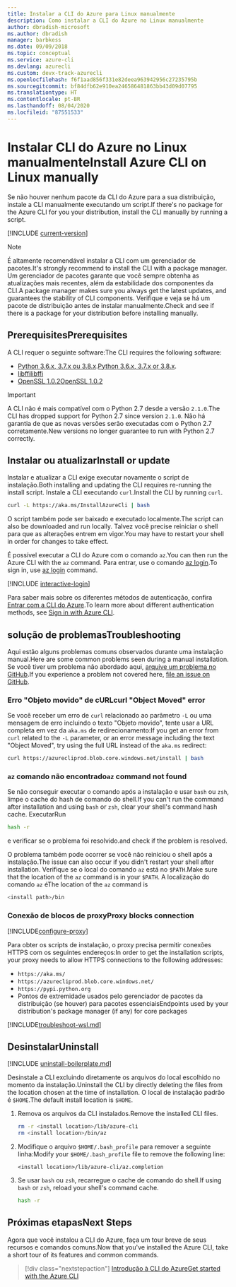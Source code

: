 ```yaml
---
title: Instalar a CLI do Azure para Linux manualmente
description: Como instalar a CLI do Azure no Linux manualmente
author: dbradish-microsoft
ms.author: dbradish
manager: barbkess
ms.date: 09/09/2018
ms.topic: conceptual
ms.service: azure-cli
ms.devlang: azurecli
ms.custom: devx-track-azurecli
ms.openlocfilehash: f6f1aad856f331e82deea963942956c27235795b
ms.sourcegitcommit: bf84dfb62e910ea246586481863bb43d09d07795
ms.translationtype: HT
ms.contentlocale: pt-BR
ms.lasthandoff: 08/04/2020
ms.locfileid: "87551533"
---
```

# <a name="install-azure-cli-on-linux-manually"></a><span data-ttu-id="9360f-103">Instalar CLI do Azure no Linux manualmente</span><span class="sxs-lookup"><span data-stu-id="9360f-103">Install Azure CLI on Linux manually</span></span>

<span data-ttu-id="9360f-104">Se não houver nenhum pacote da CLI do Azure para a sua distribuição, instale a CLI manualmente executando um script.</span><span class="sxs-lookup"><span data-stu-id="9360f-104">If there's no package for the Azure CLI for you your distribution, install the CLI manually by running a script.</span></span>

[!INCLUDE [current-version](includes/current-version.md)]

> [!NOTE]
> <span data-ttu-id="9360f-105">É altamente recomendável instalar a CLI com um gerenciador de pacotes.</span><span class="sxs-lookup"><span data-stu-id="9360f-105">It's strongly recommend to install the CLI with a package manager.</span></span> <span data-ttu-id="9360f-106">Um gerenciador de pacotes garante que você sempre obtenha as atualizações mais recentes, além da estabilidade dos componentes da CLI.</span><span class="sxs-lookup"><span data-stu-id="9360f-106">A package manager makes sure you always get the latest updates, and guarantees the stability of CLI components.</span></span> <span data-ttu-id="9360f-107">Verifique e veja se há um pacote de distribuição antes de instalar manualmente.</span><span class="sxs-lookup"><span data-stu-id="9360f-107">Check and see if there is a package for your distribution before installing manually.</span></span>

## <a name="prerequisites"></a><span data-ttu-id="9360f-108">Prerequisites</span><span class="sxs-lookup"><span data-stu-id="9360f-108">Prerequisites</span></span>

<span data-ttu-id="9360f-109">A CLI requer o seguinte software:</span><span class="sxs-lookup"><span data-stu-id="9360f-109">The CLI requires the following software:</span></span>

* <span data-ttu-id="9360f-110">[Python 3.6.x, 3.7.x ou 3.8.x](https://www.python.org/downloads/).</span><span class="sxs-lookup"><span data-stu-id="9360f-110">[Python 3.6.x, 3.7.x or 3.8.x](https://www.python.org/downloads/).</span></span> 
* [<span data-ttu-id="9360f-111">libffi</span><span class="sxs-lookup"><span data-stu-id="9360f-111">libffi</span></span>](https://sourceware.org/libffi/)
* [<span data-ttu-id="9360f-112">OpenSSL 1.0.2</span><span class="sxs-lookup"><span data-stu-id="9360f-112">OpenSSL 1.0.2</span></span>](https://www.openssl.org/source/)

> [!IMPORTANT]
>
> <span data-ttu-id="9360f-113">A CLI não é mais compatível com o Python 2.7 desde a versão `2.1.0`.</span><span class="sxs-lookup"><span data-stu-id="9360f-113">The CLI has dropped support for Python 2.7 since version `2.1.0`.</span></span> <span data-ttu-id="9360f-114">Não há garantia de que as novas versões serão executadas com o Python 2.7 corretamente.</span><span class="sxs-lookup"><span data-stu-id="9360f-114">New versions no longer guarantee to run with Python 2.7 correctly.</span></span>

## <a name="install-or-update"></a><span data-ttu-id="9360f-115">Instalar ou atualizar</span><span class="sxs-lookup"><span data-stu-id="9360f-115">Install or update</span></span>

<span data-ttu-id="9360f-116">Instalar e atualizar a CLI exige executar novamente o script de instalação.</span><span class="sxs-lookup"><span data-stu-id="9360f-116">Both installing and updating the CLI requires re-running the install script.</span></span> <span data-ttu-id="9360f-117">Instale a CLI executando `curl`.</span><span class="sxs-lookup"><span data-stu-id="9360f-117">Install the CLI by running `curl`.</span></span>

```bash
curl -L https://aka.ms/InstallAzureCli | bash
```

<span data-ttu-id="9360f-118">O script também pode ser baixado e executado localmente.</span><span class="sxs-lookup"><span data-stu-id="9360f-118">The script can also be downloaded and run locally.</span></span> <span data-ttu-id="9360f-119">Talvez você precise reiniciar o shell para que as alterações entrem em vigor.</span><span class="sxs-lookup"><span data-stu-id="9360f-119">You may have to restart your shell in order for changes to take effect.</span></span>

<span data-ttu-id="9360f-120">É possível executar a CLI do Azure com o comando `az`.</span><span class="sxs-lookup"><span data-stu-id="9360f-120">You can then run the Azure CLI with the `az` command.</span></span> <span data-ttu-id="9360f-121">Para entrar, use o comando [az login](/cli/azure/reference-index#az-login).</span><span class="sxs-lookup"><span data-stu-id="9360f-121">To sign in, use [az login](/cli/azure/reference-index#az-login) command.</span></span>

[!INCLUDE [interactive-login](includes/interactive-login.md)]

<span data-ttu-id="9360f-122">Para saber mais sobre os diferentes métodos de autenticação, confira [Entrar com a CLI do Azure](authenticate-azure-cli.md).</span><span class="sxs-lookup"><span data-stu-id="9360f-122">To learn more about different authentication methods, see [Sign in with Azure CLI](authenticate-azure-cli.md).</span></span>

## <a name="troubleshooting"></a><span data-ttu-id="9360f-123">solução de problemas</span><span class="sxs-lookup"><span data-stu-id="9360f-123">Troubleshooting</span></span>

<span data-ttu-id="9360f-124">Aqui estão alguns problemas comuns observados durante uma instalação manual.</span><span class="sxs-lookup"><span data-stu-id="9360f-124">Here are some common problems seen during a manual installation.</span></span> <span data-ttu-id="9360f-125">Se você tiver um problema não abordado aqui, [arquive um problema no GitHub](https://github.com/Azure/azure-cli/issues).</span><span class="sxs-lookup"><span data-stu-id="9360f-125">If you experience a problem not covered here, [file an issue on GitHub](https://github.com/Azure/azure-cli/issues).</span></span>

### <a name="curl-object-moved-error"></a><span data-ttu-id="9360f-126">Erro "Objeto movido" de cURL</span><span class="sxs-lookup"><span data-stu-id="9360f-126">curl "Object Moved" error</span></span>

<span data-ttu-id="9360f-127">Se você receber um erro de `curl` relacionado ao parâmetro `-L` ou uma mensagem de erro incluindo o texto "Objeto movido", tente usar a URL completa em vez da `aka.ms` de redirecionamento:</span><span class="sxs-lookup"><span data-stu-id="9360f-127">If you get an error from `curl` related to the `-L` parameter, or an error message including the text "Object Moved", try using the full URL instead of the `aka.ms` redirect:</span></span>

```bash
curl https://azurecliprod.blob.core.windows.net/install | bash
```

### <a name="az-command-not-found"></a><span data-ttu-id="9360f-128">`az` comando não encontrado</span><span class="sxs-lookup"><span data-stu-id="9360f-128">`az` command not found</span></span>

<span data-ttu-id="9360f-129">Se não conseguir executar o comando após a instalação e usar `bash` ou `zsh`, limpe o cache do hash de comando do shell.</span><span class="sxs-lookup"><span data-stu-id="9360f-129">If you can't run the command after installation and using `bash` or `zsh`, clear your shell's command hash cache.</span></span> <span data-ttu-id="9360f-130">Executar</span><span class="sxs-lookup"><span data-stu-id="9360f-130">Run</span></span>

```bash
hash -r
```

<span data-ttu-id="9360f-131">e verificar se o problema foi resolvido.</span><span class="sxs-lookup"><span data-stu-id="9360f-131">and check if the problem is resolved.</span></span>

<span data-ttu-id="9360f-132">O problema também pode ocorrer se você não reiniciou o shell após a instalação.</span><span class="sxs-lookup"><span data-stu-id="9360f-132">The issue can also occur if you didn't restart your shell after installation.</span></span> <span data-ttu-id="9360f-133">Verifique se o local do comando `az` está no `$PATH`.</span><span class="sxs-lookup"><span data-stu-id="9360f-133">Make sure that the location of the `az` command is in your `$PATH`.</span></span> <span data-ttu-id="9360f-134">A localização do comando `az` é</span><span class="sxs-lookup"><span data-stu-id="9360f-134">The location of the `az` command is</span></span>

```bash
<install path>/bin
```

### <a name="proxy-blocks-connection"></a><span data-ttu-id="9360f-135">Conexão de blocos de proxy</span><span class="sxs-lookup"><span data-stu-id="9360f-135">Proxy blocks connection</span></span>

[!INCLUDE[configure-proxy](includes/configure-proxy.md)]

<span data-ttu-id="9360f-136">Para obter os scripts de instalação, o proxy precisa permitir conexões HTTPS com os seguintes endereços:</span><span class="sxs-lookup"><span data-stu-id="9360f-136">In order to get the installation scripts, your proxy needs to allow HTTPS connections to the following addresses:</span></span>

* `https://aka.ms/`
* `https://azurecliprod.blob.core.windows.net/`
* `https://pypi.python.org`
* <span data-ttu-id="9360f-137">Pontos de extremidade usados pelo gerenciador de pacotes da distribuição (se houver) para pacotes essenciais</span><span class="sxs-lookup"><span data-stu-id="9360f-137">Endpoints used by your distribution's package manager (if any) for core packages</span></span>

[!INCLUDE[troubleshoot-wsl.md](includes/troubleshoot-wsl.md)]

## <a name="uninstall"></a><span data-ttu-id="9360f-138">Desinstalar</span><span class="sxs-lookup"><span data-stu-id="9360f-138">Uninstall</span></span>

[!INCLUDE [uninstall-boilerplate.md](includes/uninstall-boilerplate.md)]

<span data-ttu-id="9360f-139">Desinstale a CLI excluindo diretamente os arquivos do local escolhido no momento da instalação.</span><span class="sxs-lookup"><span data-stu-id="9360f-139">Uninstall the CLI by directly deleting the files from the location chosen at the time of installation.</span></span> <span data-ttu-id="9360f-140">O local de instalação padrão é `$HOME`.</span><span class="sxs-lookup"><span data-stu-id="9360f-140">The default install location is `$HOME`.</span></span>

1. <span data-ttu-id="9360f-141">Remova os arquivos da CLI instalados.</span><span class="sxs-lookup"><span data-stu-id="9360f-141">Remove the installed CLI files.</span></span>

   ```bash
   rm -r <install location>/lib/azure-cli
   rm <install location>/bin/az
   ```

2. <span data-ttu-id="9360f-142">Modifique o arquivo `$HOME/.bash_profile` para remover a seguinte linha:</span><span class="sxs-lookup"><span data-stu-id="9360f-142">Modify your `$HOME/.bash_profile` file to remove the following line:</span></span>

   ```text
   <install location>/lib/azure-cli/az.completion
   ```

3. <span data-ttu-id="9360f-143">Se usar `bash` ou `zsh`, recarregue o cache de comando do shell.</span><span class="sxs-lookup"><span data-stu-id="9360f-143">If using `bash` or `zsh`, reload your shell's command cache.</span></span>

   ```bash
   hash -r
   ```

## <a name="next-steps"></a><span data-ttu-id="9360f-144">Próximas etapas</span><span class="sxs-lookup"><span data-stu-id="9360f-144">Next Steps</span></span>

<span data-ttu-id="9360f-145">Agora que você instalou a CLI do Azure, faça um tour breve de seus recursos e comandos comuns.</span><span class="sxs-lookup"><span data-stu-id="9360f-145">Now that you've installed the Azure CLI, take a short tour of its features and common commands.</span></span>

> [!div class="nextstepaction"]
> [<span data-ttu-id="9360f-146">Introdução à CLI do Azure</span><span class="sxs-lookup"><span data-stu-id="9360f-146">Get started with the Azure CLI</span></span>](get-started-with-azure-cli.md)
